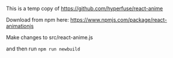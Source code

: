 This is a temp copy of https://github.com/hyperfuse/react-anime

Download from npm here: https://www.npmjs.com/package/react-animationjs

Make changes to src/react-anime.js

and then run `npm run newbuild`